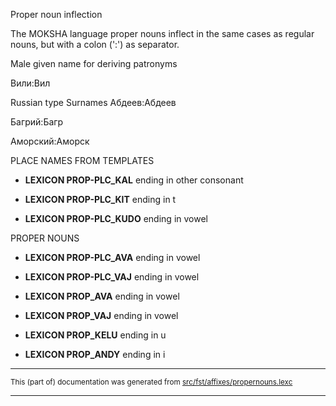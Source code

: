 Proper noun inflection

The MOKSHA language proper nouns inflect in the same cases as regular
nouns, but with a colon (':') as separator.

Male given name for deriving patronyms 

Вили:Вил

Russian type Surnames 
Абдеев:Абдеев

Багрий:Багр

Аморский:Аморск

PLACE NAMES FROM TEMPLATES 
* **LEXICON PROP-PLC_KAL** ending in other consonant

* **LEXICON PROP-PLC_KIT** ending in t

* **LEXICON PROP-PLC_KUDO** ending in vowel

PROPER NOUNS 
* **LEXICON PROP-PLC_AVA** ending in vowel
* **LEXICON PROP-PLC_VAJ** ending in vowel

* **LEXICON PROP_AVA** ending in vowel

* **LEXICON PROP_VAJ** ending in vowel

* **LEXICON PROP_KELU** ending in u

* **LEXICON PROP_ANDY** ending in i

* * *

<small>This (part of) documentation was generated from [src/fst/affixes/propernouns.lexc](https://github.com/giellalt//blob/main/src/fst/affixes/propernouns.lexc)</small>

---

